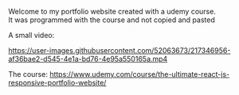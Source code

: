 Welcome to my portfolio website created with a udemy course. <br />
It was programmed with the course and not copied and pasted

A small video:


https://user-images.githubusercontent.com/52063673/217346956-af36bae2-d545-4e1a-bd76-4e95a550165a.mp4


The course: https://www.udemy.com/course/the-ultimate-react-js-responsive-portfolio-website/
